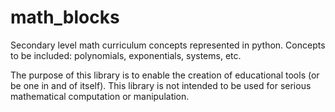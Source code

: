 # math_blocks
Secondary level math curriculum concepts represented in python.
Concepts to be included: polynomials, exponentials, systems, etc.

The purpose of this library is to enable the creation of educational tools (or be one in and of itself).
This library is not intended to be used for serious mathematical computation or manipulation.
